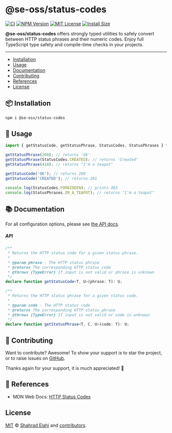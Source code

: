 # @se-oss/status-codes

[![CI](https://github.com/shahradelahi/status-codes/actions/workflows/ci.yml/badge.svg)](https://github.com/shahradelahi/status-codes/actions/workflows/ci.yml)
[![NPM Version](https://img.shields.io/npm/v/@se-oss/status-codes.svg)](https://www.npmjs.com/package/@se-oss/status-codes)
[![MIT License](https://img.shields.io/badge/License-MIT-blue.svg?style=flat)](/LICENSE)
[![Install Size](https://packagephobia.com/badge?p=@se-oss/status-codes)](https://packagephobia.com/result?p=@se-oss/status-codes)

**@se-oss/status-codes** offers strongly typed utilities to safely convert between HTTP status phrases and their numeric codes. Enjoy full TypeScript type safety and compile-time checks in your projects.

---

- [Installation](#-installation)
- [Usage](#-usage)
- [Documentation](#-documentation)
- [Contributing](#-contributing)
- [References](#-references)
- [License](#license)

## 📦 Installation

```bash
npm i @se-oss/status-codes
```

## 📖 Usage

<!-- prettier-ignore -->
```typescript
import { getStatusCode, getStatusPhrase, StatusCodes, StatusPhrases } from '@se-oss/status-codes';

getStatusPhrase(200); // returns 'Ok'
getStatusPhrase(StatusCodes.CREATED); // returns 'Created'
getStatusPhrase(418); // returns "I'm a teapot"

getStatusCode('OK'); // returns 200
getStatusCode('CREATED'); // returns 201

console.log(StatusCodes.FORBIDDEN); // prints 403
console.log(StatusPhrases.IM_A_TEAPOT); // returns "I'm a teapot"
```

## 📚 Documentation

For all configuration options, please see [the API docs](https://www.jsdocs.io/package/@se-oss/status-codes).

##### API

<!-- prettier-ignore -->
```typescript
/**
 * Returns the HTTP status code for a given status phrase.
 *
 * @param phrase - The HTTP status phrase
 * @returns The corresponding HTTP status code
 * @throws {TypeError} If input is not valid or phrase is unknown
 */
declare function getStatusCode<T, U>(phrase: T): U;

/**
 * Returns the HTTP status phrase for a given status code.
 *
 * @param code - The HTTP status code
 * @returns The corresponding HTTP status phrase
 * @throws {TypeError} If input is not valid or code is unknown
 */
declare function getStatusPhrase<T, C, U>(code: T): U;
```

## 🤝 Contributing

Want to contribute? Awesome! To show your support is to star the project, or to raise issues on [GitHub](https://github.com/shahradelahi/status-codes).

Thanks again for your support, it is much appreciated! 🙏

## 📑 References

- MDN Web Docs: [HTTP Status Codes](https://developer.mozilla.org/en-US/docs/Web/HTTP/Reference/Status)

## License

[MIT](/LICENSE) © [Shahrad Elahi](https://github.com/shahradelahi) and [contributors](https://github.com/shahradelahi/status-codes/graphs/contributors).
